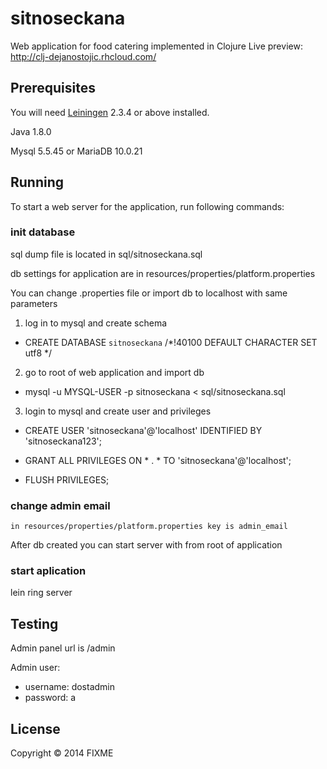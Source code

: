# sitnoseckana

Web application for food catering implemented in Clojure
Live preview: http://clj-dejanostojic.rhcloud.com/

## Prerequisites

You will need [Leiningen][1] 2.3.4 or above installed.

Java 1.8.0

Mysql 5.5.45 or MariaDB 10.0.21

[1]: https://github.com/technomancy/leiningen

## Running

To start a web server for the application, run following commands:

### init database
sql dump file is located in sql/sitnoseckana.sql

db settings for application are in resources/properties/platform.properties

You can change .properties file or import db to localhost with same parameters

1) log in to mysql and create schema

- CREATE DATABASE `sitnoseckana` /*!40100 DEFAULT CHARACTER SET utf8 */

2) go to root of web application and import db

- mysql -u MYSQL-USER -p sitnoseckana < sql/sitnoseckana.sql

3) login to mysql and create user and privileges

- CREATE USER 'sitnoseckana'@'localhost' IDENTIFIED BY 'sitnoseckana123';

- GRANT ALL PRIVILEGES ON * . * TO 'sitnoseckana'@'localhost';

- FLUSH PRIVILEGES;

### change admin email
    in resources/properties/platform.properties key is admin_email


After db created you can start server with from root of application

### start aplication
lein ring server

## Testing
Admin panel url is /admin

Admin user:

- username: dostadmin
- password: a



## License

Copyright © 2014 FIXME
